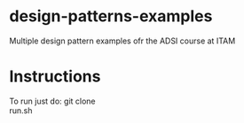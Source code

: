 # design-patterns-examples
Multiple design pattern examples ofr the ADSI course at ITAM

# Instructions
To run just do: 
git clone <repo-link>  
run.sh  
